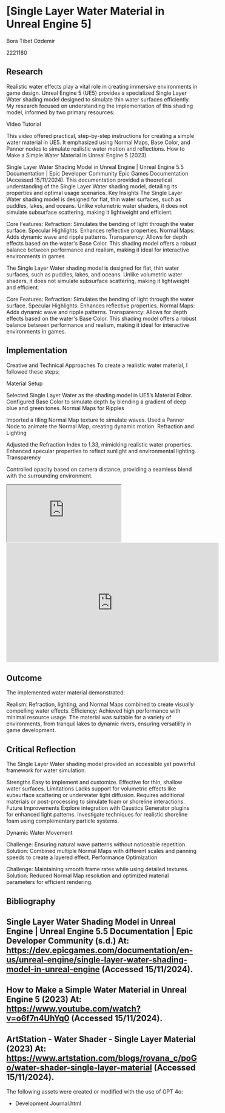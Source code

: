 # [Single Layer Water Material in Unreal Engine 5]



Bora Tibet Ozdemir

2221180

## Research
Realistic water effects play a vital role in creating immersive environments in game design. Unreal Engine 5 (UE5) provides a specialized Single Layer Water shading model designed to simulate thin water surfaces efficiently. My research focused on understanding the implementation of this shading model, informed by two primary resources:

Video Tutorial


This video offered practical, step-by-step instructions for creating a simple water material in UE5. It emphasized using Normal Maps, Base Color, and Panner nodes to simulate realistic water motion and reflections.
How to Make a Simple Water Material in Unreal Engine 5 (2023)

Single Layer Water Shading Model in Unreal Engine | Unreal Engine 5.5 Documentation | Epic Developer Community
Epic Games Documentation (Accessed 15/11/2024).
This documentation provided a theoretical understanding of the Single Layer Water shading model, detailing its properties and optimal usage scenarios.
Key Insights
The Single Layer Water shading model is designed for flat, thin water surfaces, such as puddles, lakes, and oceans. Unlike volumetric water shaders, it does not simulate subsurface scattering, making it lightweight and efficient.

Core Features:
Refraction: Simulates the bending of light through the water surface.
Specular Highlights: Enhances reflective properties.
Normal Maps: Adds dynamic wave and ripple patterns.
Transparency: Allows for depth effects based on the water's Base Color.
This shading model offers a robust balance between performance and realism, making it ideal for interactive environments in games

The Single Layer Water shading model is designed for flat, thin water surfaces, such as puddles, lakes, and oceans. Unlike volumetric water shaders, it does not simulate subsurface scattering, making it lightweight and efficient.

Core Features:
Refraction: Simulates the bending of light through the water surface.
Specular Highlights: Enhances reflective properties.
Normal Maps: Adds dynamic wave and ripple patterns.
Transparency: Allows for depth effects based on the water's Base Color.
This shading model offers a robust balance between performance and realism, making it ideal for interactive environments in games.




## Implementation
Creative and Technical Approaches
To create a realistic water material, I followed these steps:

Material Setup

Selected Single Layer Water as the shading model in UE5’s Material Editor.
Configured Base Color to simulate depth by blending a gradient of deep blue and green tones.
Normal Maps for Ripples

Imported a tiling Normal Map texture to simulate waves.
Used a Panner Node to animate the Normal Map, creating dynamic motion.
Refraction and Lighting

Adjusted the Refraction Index to 1.33, mimicking realistic water properties.
Enhanced specular properties to reflect sunlight and environmental lighting.
Transparency

Controlled opacity based on camera distance, providing a seamless blend with the surrounding environment.

<iframe src="https://blueprintue.com/render/mgjrds62/" scrolling="no" allowfullscreen></iframe>

<iframe width="560" height="315" src="https://www.youtube.com/embed/cBWJ7vyFdfs?si=WQedrNzsz_B3kdcV" title="YouTube video player" frameborder="0" allow="accelerometer; autoplay; clipboard-write; encrypted-media; gyroscope; picture-in-picture; web-share" referrerpolicy="strict-origin-when-cross-origin" allowfullscreen></iframe>



## Outcome
The implemented water material demonstrated:

Realism: Refraction, lighting, and Normal Maps combined to create visually compelling water effects.
Efficiency: Achieved high performance with minimal resource usage.
The material was suitable for a variety of environments, from tranquil lakes to dynamic rivers, ensuring versatility in game development.


## Critical Reflection
The Single Layer Water shading model provided an accessible yet powerful framework for water simulation.

Strengths
Easy to implement and customize.
Effective for thin, shallow water surfaces.
Limitations
Lacks support for volumetric effects like subsurface scattering or underwater light diffusion.
Requires additional materials or post-processing to simulate foam or shoreline interactions.
Future Improvements
Explore integration with Caustics Generator plugins for enhanced light patterns.
Investigate techniques for realistic shoreline foam using complementary particle systems.

Dynamic Water Movement

Challenge: Ensuring natural wave patterns without noticeable repetition.
Solution: Combined multiple Normal Maps with different scales and panning speeds to create a layered effect.
Performance Optimization

Challenge: Maintaining smooth frame rates while using detailed textures.
Solution: Reduced Normal Map resolution and optimized material parameters for efficient rendering.


## Bibliography

Single Layer Water Shading Model in Unreal Engine | Unreal Engine 5.5 Documentation | Epic Developer Community (s.d.) At: https://dev.epicgames.com/documentation/en-us/unreal-engine/single-layer-water-shading-model-in-unreal-engine (Accessed  15/11/2024).
-

How to Make a Simple Water Material in Unreal Engine 5 (2023) At: https://www.youtube.com/watch?v=o6f7n4UhYq0 (Accessed  15/11/2024).
-

ArtStation - Water Shader - Single Layer Material (2023) At: https://www.artstation.com/blogs/rovana_c/poGo/water-shader-single-layer-material (Accessed  15/11/2024).
-






The following assets were created or modified with the use of GPT 4o:
- Development Journal.html
